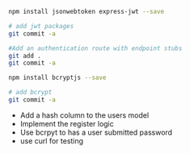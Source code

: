 
```sh
npm install jsonwebtoken express-jwt --save
```

```sh
# add jwt packages
git commit -a
```

```sh
#Add an authentication route with endpoint stubs
git add .
git commit -a
```

```sh
npm install bcryptjs --save
```

```sh
# add bcrypt
git commit -a
```

* Add a hash column to the users model
* Implement the register logic
* Use bcrpyt to has a user submitted password
* use curl for testing

